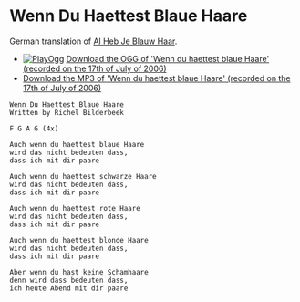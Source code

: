 # Wenn Du Haettest Blaue Haare

German translation of [Al Heb Je Blauw Haar](20_al_heb_je_blauw_haar.md).


 * [![PlayOgg](http://static.fsf.org/playogg/Play_ogg_80x15.png "I support PlayOgg!")](http://playogg.org) [Download the OGG of 'Wenn du haettest blaue Haare' (recorded on the 17th of July of 2006)](http://www.richelbilderbeek.nl/CD04_10WennDuHaettestBlauweHaare.ogg)
 * [Download the MP3 of 'Wenn du haettest blaue Haare' (recorded on the 17th of July of 2006)](http://www.richelbilderbeek.nl/CD04_10WennDuHaettestBlaueHaare.mp3)

```
Wenn Du Haettest Blaue Haare
Written by Richel Bilderbeek

F G A G (4x)

Auch wenn du haettest blaue Haare
wird das nicht bedeuten dass,
dass ich mit dir paare

Auch wenn du haettest schwarze Haare
wird das nicht bedeuten dass,
dass ich mit dir paare

Auch wenn du haettest rote Haare
wird das nicht bedeuten dass,
dass ich mit dir paare

Auch wenn du haettest blonde Haare
wird das nicht bedeuten dass,
dass ich mit dir paare

Aber wenn du hast keine Schamhaare
denn wird dass bedeuten dass,
ich heute Abend mit dir paare
```
